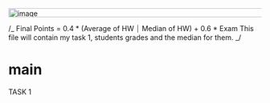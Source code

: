 <img width="549" height="18" alt="image" src="https://github.com/user-attachments/assets/f36e8cd1-bde9-404e-9e91-2a73a101e0e9" />

/_
Final Points = 0.4 * (Average of HW ⏐ Median of HW) + 0.6 * Exam
This file will contain my task 1, students grades and the median for them.
_/

# main

TASK 1
